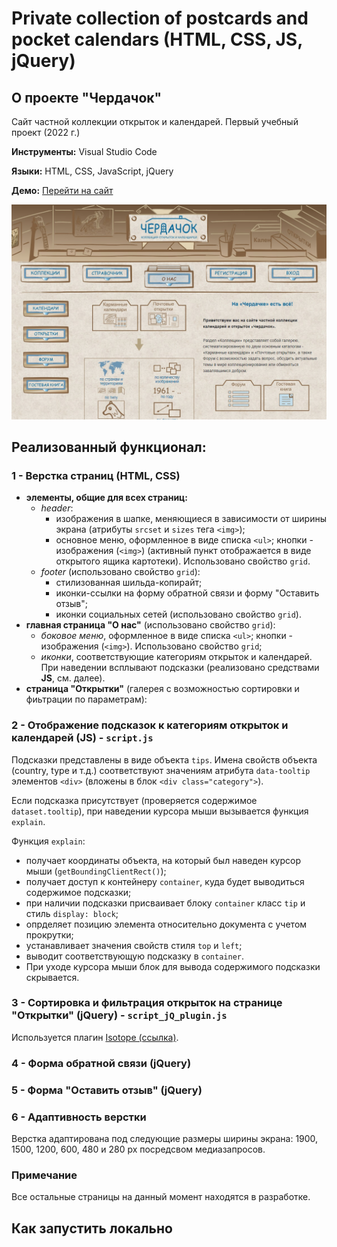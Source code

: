 # Private collection of postcards and pocket calendars (HTML, CSS, JS, jQuery)

## О проекте "Чердачок"
Сайт частной коллекции открыток и календарей. Первый учебный проект (2022 г.)

**Инструменты:** Visual Studio Code

**Языки:** HTML, CSS, JavaScript, jQuery

**Демо:** [Перейти на сайт](https://the-all-spark.github.io/postcards-calendars-collection/) 

![screenshot](./img/main_page_screenshot.jpg "Скриншот главной страницы сайта")

## Реализованный функционал:

### 1 - **Верстка страниц** (HTML, CSS)
  + **элементы, общие для всех страниц:**
     * _header_:
         - изображения в шапке, меняющиеся в зависимости от ширины экрана (атрибуты `srcset` и `sizes` тега `<img>`);
         - основное меню, оформленное в виде списка `<ul>`; кнопки - изображения (`<img>`) (активный пункт отображается в виде открытого ящика картотеки). Использовано свойство `grid`.
     * _footer_ (использовано свойство `grid`):
         - стилизованная шильда-копирайт;
         - иконки-ссылки на форму обратной связи и форму "Оставить отзыв";
         - иконки социальных сетей (использовано свойство `grid`).  
  + **главная страница "О нас"** (использовано свойство `grid`):  
     * _боковое меню_, оформленное в виде списка `<ul>`; кнопки - изображения (`<img>`). Использовано свойство `grid`;
     * _иконки_, соответствующие категориям открыток и календарей. При наведении всплывают подсказки (реализовано средствами **JS**, см. далее).
  + **страница "Открытки"** (галерея с возможностью сортировки и фиьтрации по параметрам):

### 2 - **Отображение подсказок к категориям открыток и календарей** (JS) - `script.js`

  Подсказки представлены в виде объекта `tips`. Имена свойств объекта (country, type и т.д.) соответствуют значениям атрибута `data-tooltip` элементов `<div>` (вложены в блок `<div class="category">`).

  Если подсказка присутствует (проверяется содержимое `dataset.tooltip`), при наведении курсора мыши вызывается функция `explain`.

Функция `explain`:
 + получает координаты объекта, на который был наведен курсор мыши (`getBoundingClientRect()`);
 + получает доступ к контейнеру `container`, куда будет выводиться содержимое подсказки;
 + при наличии подсказки присваивает блоку `container` класс `tip` и стиль `display: block`;
 + опрделяет позицию элемента относительно документа с учетом прокрутки;
 + устанавливает значения свойств стиля `top` и `left`;
 + выводит соответствующую подсказку в `container`.
 + При уходе курсора мыши блок для вывода содержимого подсказки скрывается.

### 3 - **Сортировка и фильтрация открыток на странице "Открытки"** (jQuery) - `script_jQ_plugin.js`
Используется плагин [Isotope (ссылка)](https://isotope.metafizzy.co/). 

### 4 - **Форма обратной связи** (jQuery)

### 5 - **Форма "Оставить отзыв"** (jQuery)

### 6 - **Адаптивность верстки** 
Верстка адаптирована под следующие размеры ширины экрана: 1900, 1500, 1200, 600, 480 и 280 px посредсвом медиазапросов.

### Примечание
Все остальные страницы на данный момент находятся в разработке.

## Как запустить локально